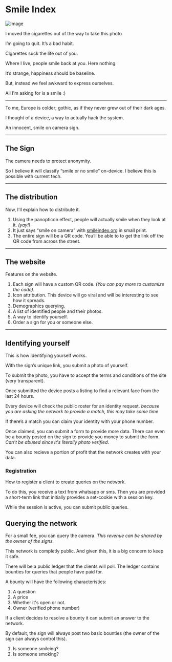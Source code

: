 # Smile Index
![image](https://github.com/user-attachments/assets/5662c7d4-f06c-49bc-806d-3859a6504aa5)

I moved the cigarettes out of the way to take this photo

I’m going to quit. It’s a bad habit.

Cigarettes suck the life out of you.

Where I live, people smile back at you. Here nothing.

It’s strange, happiness should be baseline. 

But, instead we feel awkward to express ourselves.

All I'm asking for is a smile :)

--- 

To me, Europe is colder; gothic, as if they never grew out of their dark ages.

I thought of a device, a way to actually hack the system.

An innocent, smile on camera sign.

---

## The Sign

The camera needs to protect anonymity.

So I believe it will classify “smile or no smile” on-device. I believe this is possible with current tech.

---

## The distribution

Now, I’ll explain how to distribute it.

1. Using the panopticon effect, people will actually smile when they look at it. _(yay!)_
2. It just says “smile on camera” with [smileindex.org](http://smileindex.org) in small print.
3. The entire sign will be a QR code. You’ll be able to to get the link off the QR code from across the street.

---

## The website

Features on the website.

1. Each sign will have a custom QR code. *(You can pay more to customize the code).*
2. Icon attribution. This device will go viral and will be interesting to see how it spreads.
3. Demographics querying.
4. A list of identified people and their photos.
5. A way to identify yourself.
6. Order a sign for you or someone else.

---

## Identifying yourself

This is how identifying yourself works.

With the sign’s unique link, you submit a photo of yourself. 

To submit the photo, you have to accept the terms and conditions of the site (very transparent).

Once submitted the device posts a listing to find a relevant face from the last 24 hours. 

Every device will check the public roster for an identity request.
*because you are asking the network to provide a match, this may take some time*

If there’s a match you can claim your identity with your phone number.

Once claimed, you can submit a form to provide more data. There can even be a bounty posted on the sign to provide you money to submit the form. *Can't be abused since it's literally photo verified*.

You can also recieve a portion of profit that the network creates with your data.

### Registration
How to register a client to create queries on the network.

To do this, you receive a text from whatsapp or sms. Then you are provided a short-term link that initially provides a set-cookie with a session key.
  
While the session is active, you can submit public queries.

## Querying the network

For a small fee, you can query the camera. *This revenue can be shared by the owner of the signs.*

This network is completly public. And given this, it is a big concern to keep it safe.

There will be a public ledger that the clients will poll. The ledger contains bounties for queries that people have paid for.

A bounty will have the following characteristics:

1. A question
2. A price
3. Whether it's open or not.
4. Owner (verified phone number)

If a client decides to resolve a bounty it can submit an answer to the network.

By default, the sign will always post two basic bounties (the owner of the sign can always control this).

1. Is someone smileing?
2. Is someone smoking?




